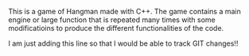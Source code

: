 This is a game of Hangman made with C++. The game contains a main engine or large function that is repeated many times with some modificatioins to produce the different functionalities of the code.


I am just adding this line so that I would be able to track GIT changes!!